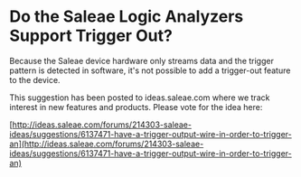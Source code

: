 # Do the Saleae Logic Analyzers Support Trigger Out?

Because the Saleae device hardware only streams data and the trigger pattern is detected in software, it's not possible to add a trigger-out feature to the device.

This suggestion has been posted to ideas.saleae.com where we track interest in new features and products. Please vote for the idea here:

[http://ideas.saleae.com/forums/214303-saleae-ideas/suggestions/6137471-have-a-trigger-output-wire-in-order-to-trigger-an](http://ideas.saleae.com/forums/214303-saleae-ideas/suggestions/6137471-have-a-trigger-output-wire-in-order-to-trigger-an)

